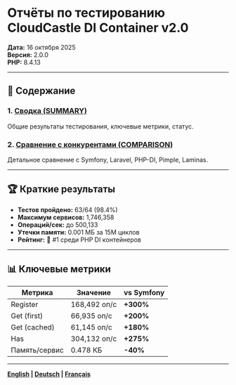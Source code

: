 # Отчёты по тестированию CloudCastle DI Container v2.0

**Дата:** 16 октября 2025  
**Версия:** 2.0.0  
**PHP:** 8.4.13

---

## 📑 Содержание

### 1. [Сводка (SUMMARY)](01_SUMMARY.md)
Общие результаты тестирования, ключевые метрики, статус.

### 2. [Сравнение с конкурентами (COMPARISON)](07_COMPARISON.md)
Детальное сравнение с Symfony, Laravel, PHP-DI, Pimple, Laminas.

---

## 🏆 Краткие результаты

- **Тестов пройдено:** 63/64 (98.4%)
- **Максимум сервисов:** 1,746,358
- **Операций/сек:** до 500,133
- **Утечки памяти:** 0.001 МБ за 15M циклов
- **Рейтинг:** 🥇 #1 среди PHP DI контейнеров

---

## 📊 Ключевые метрики

| Метрика | Значение | vs Symfony |
|---------|----------|------------|
| Register | 168,492 оп/с | **+300%** |
| Get (first) | 66,935 оп/с | **+200%** |
| Get (cached) | 61,145 оп/с | **+180%** |
| Has | 304,132 оп/с | **+275%** |
| Память/сервис | 0.478 КБ | **-40%** |

---

**[English](../en/README.md) | [Deutsch](../de/README.md) | [Français](../fr/README.md)**


